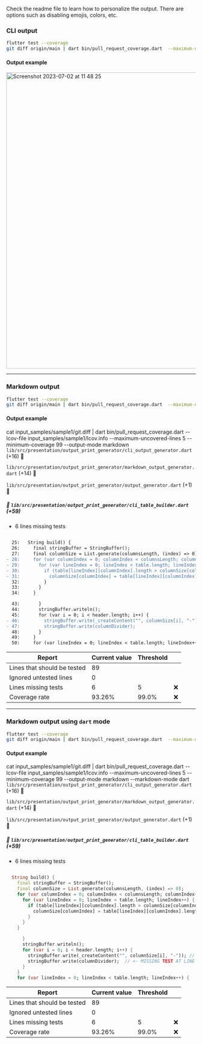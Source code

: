 Check the readme file to learn how to personalize the output. There are options such as disabling emojis, colors, etc.

### CLI output

```bash
flutter test --coverage
git diff origin/main | dart bin/pull_request_coverage.dart  --maximum-uncovered-lines 5 --minimum-coverage 99    
```
#### Output example

<img width="788" alt="Screenshot 2023-07-02 at 11 48 25" src="https://github.com/talesbarreto/pull_request_coverage/assets/7644323/ead7f1a9-16d1-4c28-aa2c-3503b9a82575">

____
### Markdown output

```bash
flutter test --coverage
git diff origin/main | dart bin/pull_request_coverage.dart  --maximum-uncovered-lines 5 --minimum-coverage 99 --output-mode markdown    
```

#### Output example
cat input_samples/sample1/git.diff | dart bin/pull_request_coverage.dart --lcov-file input_samples/sample1/lcov.info  --maximum-uncovered-lines 5 --minimum-coverage 99 --output-mode markdown
`lib/src/presentation/output_print_generator/cli_output_generator.dart`  (+16) 🎉

`lib/src/presentation/output_print_generator/markdown_output_generator.dart`  (+14) 🎉

`lib/src/presentation/output_print_generator/output_generator.dart`  (+1) 🎉

##### 🚨 `lib/src/presentation/output_print_generator/cli_table_builder.dart`  (+59) 
 - 6 lines missing tests  
```diff

  25:   String build() {
  26:     final stringBuffer = StringBuffer();
  27:     final columnSize = List.generate(columnsLength, (index) => 0);
- 28:     for (var columnIndex = 0; columnIndex < columnsLength; columnIndex++) {
- 29:       for (var lineIndex = 0; lineIndex < table.length; lineIndex++) {
- 30:         if (table[lineIndex][columnIndex].length > columnSize[columnIndex]) {
- 31:           columnSize[columnIndex] = table[lineIndex][columnIndex].length;
  32:         }
  33:       }
  34:     }
```
```diff
  43:       }
  44:       stringBuffer.writeln();
  45:       for (var i = 0; i < header.length; i++) {
- 46:         stringBuffer.write(_createContent("", columnSize[i], "-"));
- 47:         stringBuffer.write(columnDivider);
  48:       }
  49:     }
  50:     for (var lineIndex = 0; lineIndex < table.length; lineIndex++) {
```



|           Report            | Current value | Threshold |   |
|-----------------------------|---------------|-----------|---|
| Lines that should be tested |      89       |           |   |
|   Ignored untested lines    |       0       |           |   |
|     Lines missing tests     |       6       |     5     | ❌ |
|        Coverage rate        |    93.26%     |   99.0%   | ❌ |

____
### Markdown output using `dart` mode

```bash
flutter test --coverage
git diff origin/main | dart bin/pull_request_coverage.dart  --maximum-uncovered-lines 5 --minimum-coverage 99 --output-mode markdown --markdown-mode dart 
```

#### Output example
cat input_samples/sample1/git.diff | dart bin/pull_request_coverage.dart --lcov-file input_samples/sample1/lcov.info  --maximum-uncovered-lines 5 --minimum-coverage 99 --output-mode markdown --markdown-mode dart
`lib/src/presentation/output_print_generator/cli_output_generator.dart`  (+16) 🎉

`lib/src/presentation/output_print_generator/markdown_output_generator.dart`  (+14) 🎉

`lib/src/presentation/output_print_generator/output_generator.dart`  (+1) 🎉

##### 🚨 `lib/src/presentation/output_print_generator/cli_table_builder.dart`  (+59) 
 - 6 lines missing tests  
```dart

  String build() {
    final stringBuffer = StringBuffer();
    final columnSize = List.generate(columnsLength, (index) => 0);
    for (var columnIndex = 0; columnIndex < columnsLength; columnIndex++) {	// <- MISSING TEST AT LINE 28
      for (var lineIndex = 0; lineIndex < table.length; lineIndex++) {	// <- MISSING TEST AT LINE 29
        if (table[lineIndex][columnIndex].length > columnSize[columnIndex]) {	// <- MISSING TEST AT LINE 30
          columnSize[columnIndex] = table[lineIndex][columnIndex].length;	// <- MISSING TEST AT LINE 31
        }
      }
    }
```
```dart
      }
      stringBuffer.writeln();
      for (var i = 0; i < header.length; i++) {
        stringBuffer.write(_createContent("", columnSize[i], "-"));	// <- MISSING TEST AT LINE 46
        stringBuffer.write(columnDivider);	// <- MISSING TEST AT LINE 47
      }
    }
    for (var lineIndex = 0; lineIndex < table.length; lineIndex++) {
```



|           Report            | Current value | Threshold |   |
|-----------------------------|---------------|-----------|---|
| Lines that should be tested |      89       |           |   |
|   Ignored untested lines    |       0       |           |   |
|     Lines missing tests     |       6       |     5     | ❌ |
|        Coverage rate        |    93.26%     |   99.0%   | ❌ |
